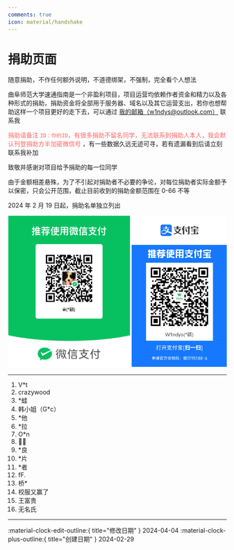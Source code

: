 ```yaml
---
comments: true
icon: material/handshake
---
```

# 捐助页面

随意捐助，不作任何额外说明，不道德绑架，不强制，完全看个人想法

曲阜师范大学速通指南是一个非盈利项目，项目运营均依赖作者资金和精力以及各种形式的捐助，捐助资金将全部用于服务器、域名以及其它运营支出，若你也想帮助这样一个项目更好的走下去，可以通过 [我的邮箱（w1ndys@outlook.com）](mailto:w1ndys@outlook.com) 联系我    

<span style="color:#FF6666;"> 捐助请备注 `ID：你的ID`，有很多捐助不留名同学，无法联系到捐助人本人，我会默认刊登捐助方半加密微信号 </span>，有一些数据久远无迹可寻，若有遗漏看到后请立刻联系我补加

致敬并感谢对项目给予捐助的每一位同学

由于金额相差悬殊，为了不引起对捐助者不必要的争论，对每位捐助者实际金额予以保密，只会公开范围，截止目前收到的捐助金额范围在 0-66 不等

2024 年 2 月 19 日起，捐助名单独立列出

![捐助](./vxzfb_reward.png)

---

1. V*t
2. crazywood
3. *蛙
4. 韩小姐（G*c）
5. *他 
6. *拉
7. O*n
8. 🍳🍅
9. *良
10. *片
11. *者
12. fF.
13. 桥*
14. 校服又赢了
15. 王富贵
16. 无名氏


---

:material-clock-edit-outline:{ title="修改日期" } 2024-04-04
:material-clock-plus-outline:{ title="创建日期" } 2024-02-29
